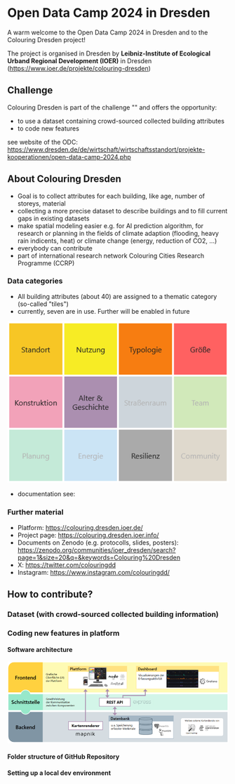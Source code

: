 # Open Data Camp 2024 in Dresden

A warm welcome to the Open Data Camp 2024 in Dresden and to the Colouring Dresden project!

The project is organised in Dresden by **Leibniz-Institute of Ecological Urband Regional Development (IOER)** in Dresden (https://www.ioer.de/projekte/colouring-dresden)

## Challenge

Colouring Dresden is part of the challenge "" and offers the opportunity:
- to use a dataset containing crowd-sourced collected building attributes 
- to code new features 

see website of the ODC: https://www.dresden.de/de/wirtschaft/wirtschaftsstandort/projekte-kooperationen/open-data-camp-2024.php


## About Colouring Dresden

- Goal is to collect attributes for each building, like age, number of storeys, material
- collecting a more precise dataset to describe buildings and to fill current gaps in existing datasets
- make spatial modeling easier e.g. for AI prediction algorithm, for research or planning in the fields of climate adaption (flooding, heavy rain indicents, heat) or climate change (energy, reduction of CO2, ...)
- everybody can contribute 
- part of international research network Colouring Cities Research Programme (CCRP)

### Data categories
- All building attributes (about 40) are assigned to a thematic category (so-called "tiles")
- currently, seven are in use. Further will be enabled in future

![categories of Colouring Dresden](images/categories.png)
- documentation see:

### Further material
- Platform: https://colouring.dresden.ioer.de/
- Project page: https://colouring.dresden.ioer.info/
- Documents on Zenodo (e.g. protocolls, slides, posters): https://zenodo.org/communities/ioer_dresden/search?page=1&size=20&q=&keywords=Colouring%20Dresden
- X: https://twitter.com/colouringdd
- Instagram: https://www.instagram.com/colouringdd/


## How to contribute?
### Dataset (with crowd-sourced collected building information)


### Coding new features in platform 

#### Software architecture
![software architecture of Colouring Dresden](images/architecture.png)

#### Folder structure of GitHub Repository


#### Setting up a local dev environment





